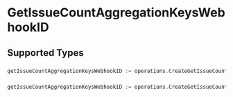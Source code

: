 # GetIssueCountAggregationKeysWebhookID


## Supported Types

### 

```go
getIssueCountAggregationKeysWebhookID := operations.CreateGetIssueCountAggregationKeysWebhookIDStr(string{/* values here */})
```

### 

```go
getIssueCountAggregationKeysWebhookID := operations.CreateGetIssueCountAggregationKeysWebhookIDArrayOfstr([]string{/* values here */})
```

